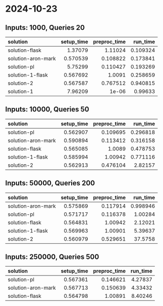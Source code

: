 # 2024-10-23

## Inputs: 1000, Queries 20

| solution           |   setup_time |   preproc_time |   run_time |
|:-------------------|-------------:|---------------:|-----------:|
| solution-flask     |     1.37079  |       1.11024  |   0.109324 |
| solution-aron-mark |     0.570539 |       0.108822 |   0.173841 |
| solution-pl        |     5.75299  |       0.110427 |   0.193269 |
| solution-1-flask   |     0.567692 |       1.0091   |   0.258659 |
| solution-2         |     0.567587 |       0.767512 |   0.940815 |
| solution-1         |     7.96209  |       1e-06    |   0.99633  |

## Inputs: 10000, Queries 50

| solution           |   setup_time |   preproc_time |   run_time |
|:-------------------|-------------:|---------------:|-----------:|
| solution-pl        |     0.562907 |       0.109695 |   0.296818 |
| solution-aron-mark |     0.590894 |       0.113412 |   0.316158 |
| solution-flask     |     0.565085 |       1.0089   |   0.478753 |
| solution-1-flask   |     0.585994 |       1.00942  |   0.771116 |
| solution-2         |     0.562913 |       0.476104 |   2.82157  |

## Inputs: 50000, Queries 200

| solution           |   setup_time |   preproc_time |   run_time |
|:-------------------|-------------:|---------------:|-----------:|
| solution-aron-mark |     0.575869 |       0.117914 |   0.998946 |
| solution-pl        |     0.571717 |       0.116378 |   1.00284  |
| solution-flask     |     0.564831 |       1.00942  |   2.12021  |
| solution-1-flask   |     0.569963 |       1.00901  |   5.39637  |
| solution-2         |     0.560979 |       0.529651 |  37.5758   |

## Inputs: 250000, Queries 500

| solution           |   setup_time |   preproc_time |   run_time |
|:-------------------|-------------:|---------------:|-----------:|
| solution-pl        |     0.567361 |       0.146621 |    4.27837 |
| solution-aron-mark |     0.567713 |       0.150639 |    4.33432 |
| solution-flask     |     0.564798 |       1.00891  |    8.40246 |